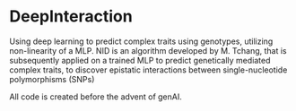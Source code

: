 # DeepInteraction
Using deep learning to predict complex traits using genotypes, utilizing non-linearity of a MLP. NID is an algorithm developed by M. Tchang, that is subsequently applied on a trained MLP to predict genetically mediated complex traits, to discover epistatic interactions between single-nucleotide polymorphisms (SNPs)

All code is created before the advent of genAI.
